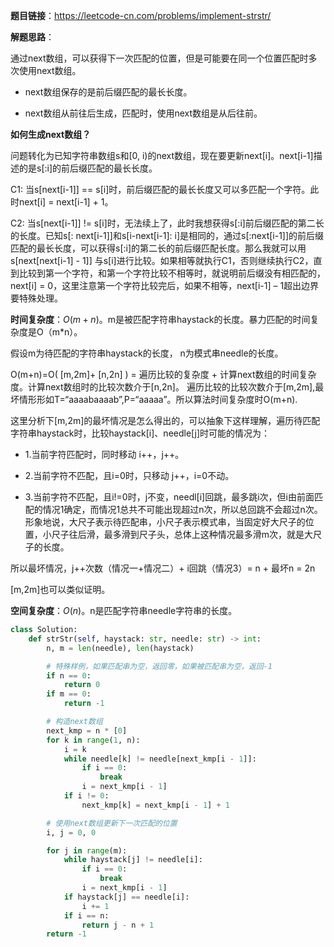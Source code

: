 **题目链接**：https://leetcode-cn.com/problems/implement-strstr/

**解题思路**：

通过next数组，可以获得下一次匹配的位置，但是可能要在同一个位置匹配时多次使用next数组。

- next数组保存的是前后缀匹配的最长长度。

- next数组从前往后生成，匹配时，使用next数组是从后往前。

**如何生成next数组？**

问题转化为已知字符串数组s和[0, i)的next数组，现在要更新next[i]。next[i-1]描述的是s[:i]的前后缀匹配的最长长度。

C1: 当s[next[i-1]] == s[i]时，前后缀匹配的最长长度又可以多匹配一个字符。此时next[i] = next[i-1] + 1。

C2: 当s[next[i-1]] != s[i]时，无法续上了，此时我想获得s[:i]前后缀匹配的第二长的长度。已知s[: next[i-1]]和s[i-next[i-1]: i]是相同的，通过s[:next[i-1]]的前后缀匹配的最长长度，可以获得s[:i]的第二长的前后缀匹配长度。那么我就可以用s[next[next[i-1] - 1]] 与s[i]进行比较。如果相等就执行C1，否则继续执行C2，直到比较到第一个字符，和第一个字符比较不相等时，就说明前后缀没有相匹配的，next[i] = 0，这里注意第一个字符比较完后，如果不相等，next[i-1] – 1超出边界要特殊处理。

**时间复杂度**：$O(m + n)$。m是被匹配字符串haystack的长度。暴力匹配的时间复杂度是O（m\*n）。

假设m为待匹配的字符串haystack的长度， n为模式串needle的长度。

O(m+n)=O( [m,2m]+ [n,2n] ) = 遍历比较的复杂度 + 计算next数组的时间复杂度。计算next数组时的比较次数介于[n,2n]。
遍历比较的比较次数介于[m,2m],最坏情形形如T=“aaaabaaaab”,P=“aaaaa”。所以算法时间复杂度时O(m+n).

这里分析下[m,2m]的最坏情况是怎么得出的，可以抽象下这样理解，遍历待匹配字符串haystack时，比较haystack[i]、needle[j]时可能的情况为：

- 1.当前字符匹配时，同时移动 i++，j++。

- 2.当前字符不匹配，且i=0时，只移动 j++，i=0不动。

- 3.当前字符不匹配，且i!=0时，j不变，needl[i]回跳，最多跳i次，但i由前面匹配的情况1确定，而情况1总共不可能出现超过n次，所以总回跳不会超过n次。形象地说，大尺子表示待匹配串，小尺子表示模式串，当固定好大尺子的位置，小尺子往后滑，最多滑到尺子头，总体上这种情况最多滑m次，就是大尺子的长度。

所以最坏情况，j++次数（情况一+情况二）+ i回跳（情况3）= n + 最坏n = 2n

[m,2m]也可以类似证明。

**空间复杂度**：$O(n)$。n是匹配字符串needle字符串的长度。

```python
class Solution:
    def strStr(self, haystack: str, needle: str) -> int:
        n, m = len(needle), len(haystack)

        # 特殊样例，如果匹配串为空，返回零，如果被匹配串为空，返回-1
        if n == 0:
            return 0
        if m == 0:
            return -1

        # 构造next数组
        next_kmp = n * [0]
        for k in range(1, n):
            i = k
            while needle[k] != needle[next_kmp[i - 1]]:
                if i == 0:
                    break
                i = next_kmp[i - 1]
            if i != 0:
                next_kmp[k] = next_kmp[i - 1] + 1 

        # 使用next数组更新下一次匹配的位置
        i, j = 0, 0

        for j in range(m):
            while haystack[j] != needle[i]:
                if i == 0:
                    break
                i = next_kmp[i - 1]
            if haystack[j] == needle[i]:
                i += 1
            if i == n:
                return j - n + 1
        return -1
```



